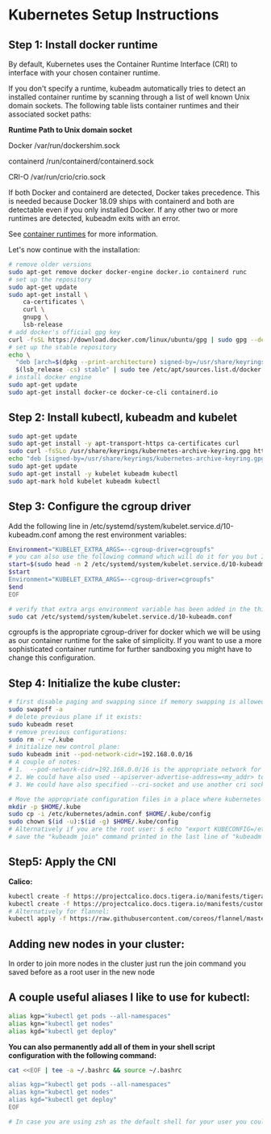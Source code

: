 # Kubernetes Setup Instructions


## Step 1: Install docker runtime 
By default, Kubernetes uses the Container Runtime Interface (CRI) to interface with your chosen container runtime.

If you don't specify a runtime, kubeadm automatically tries to detect an installed container runtime by scanning through a list of well known Unix domain sockets. The following table lists container runtimes and their associated socket paths:

**Runtime	Path to Unix domain socket**

Docker	/var/run/dockershim.sock

containerd	/run/containerd/containerd.sock

CRI-O	/var/run/crio/crio.sock

If both Docker and containerd are detected, Docker takes precedence. This is needed because Docker 18.09 ships with containerd and both are detectable even if you only installed Docker. If any other two or more runtimes are detected, kubeadm exits with an error.

See [container runtimes](https://kubernetes.io/docs/setup/production-environment/container-runtimes/) for more information.

Let's now continue with the installation:
```bash 
# remove older versions
sudo apt-get remove docker docker-engine docker.io containerd runc
# set up the repository
sudo apt-get update
sudo apt-get install \
    ca-certificates \
    curl \
    gnupg \
    lsb-release
# add docker's official gpg key
curl -fsSL https://download.docker.com/linux/ubuntu/gpg | sudo gpg --dearmor -o /usr/share/keyrings/docker-archive-keyring.gpg
# set up the stable repository
echo \
  "deb [arch=$(dpkg --print-architecture) signed-by=/usr/share/keyrings/docker-archive-keyring.gpg] https://download.docker.com/linux/ubuntu \
  $(lsb_release -cs) stable" | sudo tee /etc/apt/sources.list.d/docker.list > /dev/null
# install docker engine
sudo apt-get update
sudo apt-get install docker-ce docker-ce-cli containerd.io

```

## Step 2: Install kubectl, kubeadm and kubelet
```bash 
sudo apt-get update
sudo apt-get install -y apt-transport-https ca-certificates curl
sudo curl -fsSLo /usr/share/keyrings/kubernetes-archive-keyring.gpg https://packages.cloud.google.com/apt/doc/apt-key.gpg
echo "deb [signed-by=/usr/share/keyrings/kubernetes-archive-keyring.gpg] https://apt.kubernetes.io/ kubernetes-xenial main" | sudo tee /etc/apt/sources.list.d/kubernetes.list
sudo apt-get update
sudo apt-get install -y kubelet kubeadm kubectl
sudo apt-mark hold kubelet kubeadm kubectl
```


## Step 3: Configure the cgroup driver

Add the following line in /etc/systemd/system/kubelet.service.d/10-kubeadm.conf among the rest environment variables:
```bash
Environment="KUBELET_EXTRA_ARGS=--cgroup-driver=cgroupfs"
# you can also use the following command which will do it for you but I highly recommend that you do it on your own since there will probably be issues if the format of the file is changed:
start=$(sudo head -n 2 /etc/systemd/system/kubelet.service.d/10-kubeadm.conf) && end=$(sudo tail -n $(expr $(sudo wc -l /etc/systemd/system/kubelet.service.d/10-kubeadm.conf | cut -c 1-2) - 2) /etc/systemd/system/kubelet.service.d/10-kubeadm.conf) && sudo truncate -s 0 /etc/systemd/system/kubelet.service.d/10-kubeadm.conf && sudo cat <<EOF | sudo tee -a /etc/systemd/system/kubelet.service.d/10-kubeadm.conf
$start
Environment="KUBELET_EXTRA_ARGS=--cgroup-driver=cgroupfs"
$end
EOF

# verify that extra args environment variable has been added in the third line of your conf file:
sudo cat /etc/systemd/system/kubelet.service.d/10-kubeadm.conf
```
cgroupfs is the appropriate cgroup-driver for docker which we will be using as our container runtime for the sake of simplicity. If you want to use a more sophisticated container runtime for further sandboxing you might have to change this configuration.


## Step 4: Initialize the kube cluster:

```bash
# first disable paging and swapping since if memory swapping is allowed this can lead to stability issues when the scheduler tries to deploy a pod:
sudo swapoff -a
# delete previous plane if it exists:
sudo kubeadm reset
# remove previous configurations:
sudo rm -r ~/.kube
# initialize new control plane:
sudo kubeadm init --pod-network-cidr=192.168.0.0/16
# A couple of notes:
# 1.  --pod-network-cidr=192.168.0.0/16 is the appropriate network for calico cni which we will be using, --pod-network-cidr=10.244.0.0/16 is for flannel
# 2. We could have also used --apiserver-advertise-address=<my_addr> to specify which ip we want the control plane to advertise to others, but since we didn't, kubelet will find the default network inteface and use its ip.
# 3. We could have also specified --cri-socket and use another cri socket (e.g. containerd.sock) in order to make kubernetes play with other container runtimes (such as gVisor) too but for now we will just keep things simple.  

# Move the appropriate configuration files in a place where kubernetes can find them, and give them the appropriate privileges:
mkdir -p $HOME/.kube
sudo cp -i /etc/kubernetes/admin.conf $HOME/.kube/config
sudo chown $(id -u):$(id -g) $HOME/.kube/config
# Alternatively if you are the root user: $ echo "export KUBECONFIG=/etc/kubernetes/admin.conf" | tee -a ~/.bashrc && source ~/.bashrc
# save the "kubeadm join" command printed in the last line of "kubeadm init" output in a file because you will need it to add workers in the cluster. 
```
## Step5: Apply the CNI 
**Calico:**
```bash
kubectl create -f https://projectcalico.docs.tigera.io/manifests/tigera-operator.yaml
kubectl create -f https://projectcalico.docs.tigera.io/manifests/custom-resources.yaml
# Alternatively for flannel:
kubectl apply -f https://raw.githubusercontent.com/coreos/flannel/master/Documentation/kube-flannel.yml
```

## Adding new nodes in your cluster:
In order to join more nodes in the cluster just run the join command you saved before as a root user in the new node

## A couple useful aliases I like to use for kubectl:
```bash
alias kgp="kubectl get pods --all-namespaces"
alias kgn="kubectl get nodes"
alias kgd="kubectl get deploy"
```

**You can also permanently add all of them in your shell script configuration with the following command:**
```bash
cat <<EOF | tee -a ~/.bashrc && source ~/.bashrc

alias kgp="kubectl get pods --all-namespaces"
alias kgn="kubectl get nodes"
alias kgd="kubectl get deploy"
EOF

# In case you are using zsh as the default shell for your user you could use the same command as above by replacing "bashrc" either with "zshrc" or "profile"
```